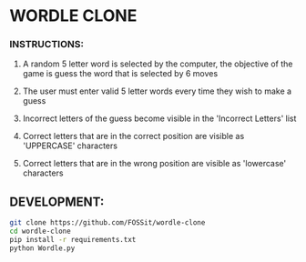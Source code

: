 # WORDLE CLONE

### INSTRUCTIONS:

1. A random 5 letter word is selected by the computer, the objective of the game is guess the word that is selected by 6 moves

2. The user must enter valid 5 letter words every time they wish to make a guess

3. Incorrect letters of the guess become visible in the 'Incorrect Letters' list

4. Correct letters that are in the correct position are visible as 'UPPERCASE' characters

5. Correct letters that are in the wrong position are visible as 'lowercase' characters

## DEVELOPMENT:

```sh
git clone https://github.com/FOSSit/wordle-clone
cd wordle-clone
pip install -r requirements.txt
python Wordle.py
```